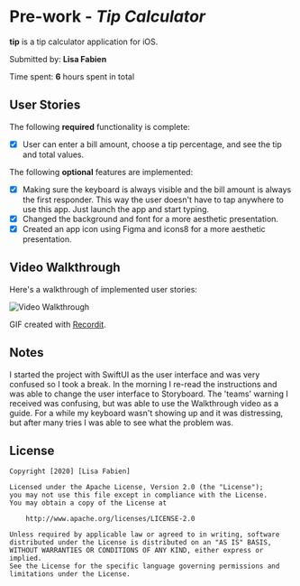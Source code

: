 # Pre-work - *Tip Calculator*

**tip** is a tip calculator application for iOS.

Submitted by: **Lisa Fabien**

Time spent: **6** hours spent in total

## User Stories

The following **required** functionality is complete:

* [x] User can enter a bill amount, choose a tip percentage, and see the tip and total values.

The following **optional** features are implemented:
* [x] Making sure the keyboard is always visible and the bill amount is always the first responder. This way the user doesn't have to tap anywhere to use this app. Just launch the app and start typing.
* [x] Changed the background and font for a more aesthetic presentation.
* [x] Created an app icon using Figma and icons8 for a more aesthetic presentation.

## Video Walkthrough 

Here's a walkthrough of implemented user stories:

<img src='http://g.recordit.co/oXQNiPDrRK.gif' title='Video Walkthrough' width='' alt='Video Walkthrough' />

GIF created with [Recordit](https://recordit.co/).

## Notes

I started the project with SwiftUI as the user interface and was very confused so I took a break. In the morning I re-read the instructions and was able to change the
user interface to Storyboard. The 'teams' warning I received was confusing, but was able to use the Walkthrough video as a guide. For a while my keyboard wasn't 
showing up and it was distressing, but after many tries I was able to see what the problem was.

## License 

    Copyright [2020] [Lisa Fabien]

    Licensed under the Apache License, Version 2.0 (the "License");
    you may not use this file except in compliance with the License.
    You may obtain a copy of the License at

        http://www.apache.org/licenses/LICENSE-2.0

    Unless required by applicable law or agreed to in writing, software
    distributed under the License is distributed on an "AS IS" BASIS,
    WITHOUT WARRANTIES OR CONDITIONS OF ANY KIND, either express or implied.
    See the License for the specific language governing permissions and
    limitations under the License.
